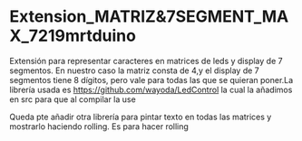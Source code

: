 # Extension_MATRIZ&7SEGMENT_MAX_7219mrtduino
Extensión para representar caracteres en matrices de leds y display de 7 segmentos. En nuestro caso la matriz consta de 4,y el display de 7 segmentos tiene 8 dígitos, pero vale para todas las que se quieran poner.La librería usada
es https://github.com/wayoda/LedControl la cual la añadimos en src para que al compilar la use



Queda pte añadir otra librería para pintar texto en todas las matrices y mostrarlo haciendo rolling. Es para hacer rolling


